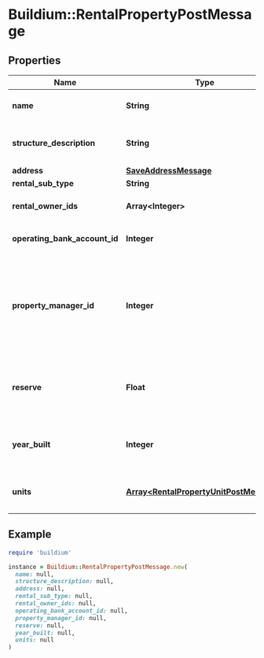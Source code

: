 # Buildium::RentalPropertyPostMessage

## Properties

| Name | Type | Description | Notes |
| ---- | ---- | ----------- | ----- |
| **name** | **String** | Rental property name. The value cannot exceed 127 characters. |  |
| **structure_description** | **String** | Description of the rental property building. The description cannot exceed 65,535 characters. | [optional] |
| **address** | [**SaveAddressMessage**](SaveAddressMessage.md) |  |  |
| **rental_sub_type** | **String** | Subtype of the rental property. |  |
| **rental_owner_ids** | **Array&lt;Integer&gt;** | List of existing rental owner ID&#39;s that are owners of this property. | [optional] |
| **operating_bank_account_id** | **Integer** | The primary bank account that a rental property uses for its income and expenses. |  |
| **property_manager_id** | **Integer** | Indicates the staff member identifier that acts as the property manager for this rental property. Note, the staff member must have permissions to this rental to be assigned as the property manager.  Set this field to null if you don&#39;t want to assign a staff member to the rental property. | [optional] |
| **reserve** | **Float** | A property reserve is cash that a property manager keeps on hand in case of unexpected expenses. It is available cash that isn&#39;t disbursed in an owner draw. | [optional] |
| **year_built** | **Integer** | Indicates the year the rental property was built. If provided this value must be a four digit integer between 1000 and the current year. | [optional] |
| **units** | [**Array&lt;RentalPropertyUnitPostMessage&gt;**](RentalPropertyUnitPostMessage.md) | CreateRentalUnit\&quot;&gt;Create a unit&lt;/a&gt; endpoint to create the additional units once the property has been created. | [optional] |

## Example

```ruby
require 'buildium'

instance = Buildium::RentalPropertyPostMessage.new(
  name: null,
  structure_description: null,
  address: null,
  rental_sub_type: null,
  rental_owner_ids: null,
  operating_bank_account_id: null,
  property_manager_id: null,
  reserve: null,
  year_built: null,
  units: null
)
```

